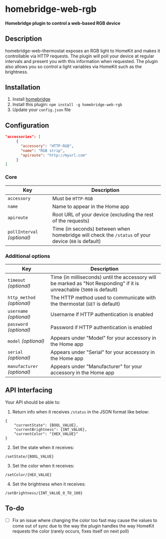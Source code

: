 # homebridge-web-rgb

#### Homebridge plugin to control a web-based RGB device

## Description

homebridge-web-thermostat exposes an RGB light to HomeKit and makes it controllable via HTTP requests. The plugin will poll your device at regular intervals and present you with this information when requested. The plugin also allows you so control a light variables via HomeKit such as the brightness.

## Installation

1. Install [homebridge](https://github.com/nfarina/homebridge#installation-details)
2. Install this plugin: `npm install -g homebridge-web-rgb`
3. Update your `config.json` file

## Configuration

```json
"accessories": [
     {
       "accessory": "HTTP-RGB",
       "name": "RGB strip",
       "apiroute": "http://myurl.com"
     }
]
```

### Core
| Key | Description |
| --- | --- |
| `accessory` | Must be `HTTP-RGB` |
| `name` | Name to appear in the Home app |
| `apiroute` | Root URL of your device (excluding the rest of the requests) |
| `pollInterval` _(optional)_ | Time (in seconds) between when homebridge will check the `/status` of your device (`60` is default) |

### Additional options
| Key | Description |
| --- | --- |
| `timeout` _(optional)_ | Time (in milliseconds) until the accessory will be marked as "Not Responding" if it is unreachable (`5000` is default) |
| `http_method` _(optional)_ | The HTTP method used to communicate with the thermostat (`GET` is default) |
| `username` _(optional)_ | Username if HTTP authentication is enabled |
| `password` _(optional)_ | Password if HTTP authentication is enabled |
| `model` _(optional)_ | Appears under "Model" for your accessory in the Home app |
| `serial` _(optional)_ | Appears under "Serial" for your accessory in the Home app |
| `manufacturer` _(optional)_ | Appears under "Manufacturer" for your accessory in the Home app |

## API Interfacing

Your API should be able to:

1. Return info when it receives `/status` in the JSON format like below:
```
{
    "currentState": {BOOL_VALUE},
    "currentBrightness": {INT_VALUE},
    "currentColor": "{HEX_VALUE}"
}
```

2. Set the state when it receives:
```
/setState/{BOOL_VALUE}
```

3. Set the color when it receives:
```
/setColor/{HEX_VALUE}
```

4. Set the brightness when it receives:
```
/setBrightness/{INT_VALUE_0_TO_100}
```

## To-do

- [ ] Fix an issue where changing the color too fast may cause the values to come out of sync due to the way the plugin handles the way HomeKit requests the color (rarely occurs, fixes itself on next poll)
